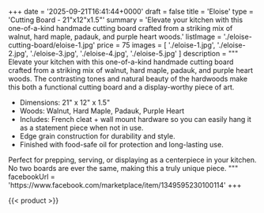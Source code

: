 +++
date = '2025-09-21T16:41:44+0000'
draft = false
title = 'Eloise'
type = 'Cutting Board - 21"x12"x1.5"'
summary = 'Elevate your kitchen with this one-of-a-kind handmade cutting board crafted from a striking mix of walnut, hard maple, padauk, and purple heart woods.'
listImage = './eloise-cutting-board/eloise-1.jpg'
price = 75
images = [
    './eloise-1.jpg',
    './eloise-2.jpg',
    './eloise-3.jpg',
    './eloise-4.jpg',
    './eloise-5.jpg'
]
description = """
Elevate your kitchen with this one-of-a-kind handmade cutting board crafted from a striking mix of walnut, hard maple, padauk, and purple heart woods. The contrasting tones and natural beauty of the hardwoods make this both a functional cutting board and a display-worthy piece of art.
<ul>
    <li>Dimensions: 21" x 12" x 1.5"</li>
    <li>Woods: Walnut, Hard Maple, Padauk, Purple Heart</li>
    <li>Includes: French cleat + wall mount hardware so you can easily hang it as a statement piece when not in use.</li>
    <li>Edge grain construction for durability and style.</li>
    <li>Finished with food-safe oil for protection and long-lasting use.</li>
</ul>
Perfect for prepping, serving, or displaying as a centerpiece in your kitchen. No two boards are ever the same, making this a truly unique piece.
"""
facebookUrl = 'https://www.facebook.com/marketplace/item/1349595230100114'
+++

{{< product >}}
